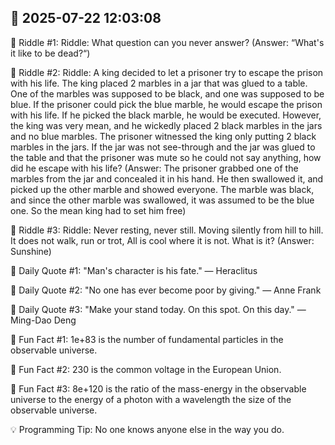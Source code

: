 ## 📅 2025-07-22 12:03:08

🧩 Riddle #1:
Riddle: What question can you never answer?
(Answer: “What's it like to be dead?“)

🧩 Riddle #2:
Riddle: A king decided to let a prisoner try to escape the prison with his life. The king placed 2 marbles in a jar that was glued to a table. One of the marbles was supposed to be black, and one was supposed to be blue.  If the prisoner could pick the blue marble, he would escape the prison with his life. If he picked the black marble, he would be executed. However, the king was very mean, and he wickedly placed 2 black marbles in the jars and no blue marbles. The prisoner witnessed the king only putting 2 black marbles in the jars.  If the jar was not see-through and the jar was glued to the table and that the prisoner was mute so he could not say anything, how did he escape with his life?
(Answer: The prisoner grabbed one of the marbles from the jar and concealed it in his hand. He then swallowed it, and picked up the other marble and showed everyone. The marble was black, and since the other marble was swallowed, it was assumed to be the blue one. So the mean king had to set him free)

🧩 Riddle #3:
Riddle: Never resting, never still. Moving silently from hill to hill. It does not walk, run or trot, All is cool where it is not.  What is it?
(Answer: Sunshine)

💬 Daily Quote #1:
"Man's character is his fate." — Heraclitus

💬 Daily Quote #2:
"No one has ever become poor by giving." — Anne Frank

💬 Daily Quote #3:
"Make your stand today. On this spot. On this day." — Ming-Dao Deng

🧐 Fun Fact #1:
1e+83 is the number of fundamental particles in the observable universe.

🧐 Fun Fact #2:
230 is the common voltage in the European Union.

🧐 Fun Fact #3:
8e+120 is the ratio of the mass-energy in the observable universe to the energy of a photon with a wavelength the size of the observable universe.

💡 Programming Tip:
No one knows anyone else in the way you do.



